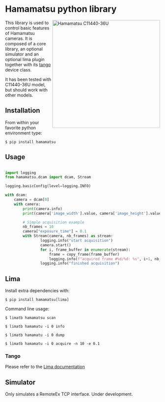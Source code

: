 # Hamamatsu python library

<img align="right" alt="Hamamatsu C11440-36U" width="350" src="docs/C11440-36U.png" />

This library is used to control basic features of Hamamatsu cameras. It is
composed of a core library, an optional simulator and an optional lima plugin
together with its [tango](https://tango-controls.org/) device class.

It has been tested with C11440-36U model, but should work with other models.

## Installation

From within your favorite python environment type:

`$ pip install hamamatsu`


## Usage

```python

import logging
from hamamatsu.dcam import dcam, Stream

logging.basicConfig(level=logging.INFO)

with dcam:
    camera = dcam[0]
    with camera:
        print(camera.info)
        print(camera['image_width'].value, camera['image_height'].value)

        # Simple acquisition example
        nb_frames = 10
        camera["exposure_time"] = 0.1
        with Stream(camera, nb_frames) as stream:
                logging.info("start acquisition")
                camera.start()
                for i, frame_buffer in enumerate(stream):
                    frame = copy_frame(frame_buffer)
                    logging.info(f"acquired frame #%d/%d: %s", i+1, nb_frames, frame)
                logging.info("finished acquisition")
```


## Lima

Install extra dependencies with:

`$ pip install hamamatsu[lima]`

Command line usage:

`$ limatb hamamatsu scan`

`$ limatb hamamatu -i 0 info`

`$ limatb hamamatu -i 0 dump`

`$ limatb hamamatu -i 0 acquire -n 10 -e 0.1`

### Tango

Please refer to the [Lima documentation](https://lima1.rtfd.io/en/latest/applications/tango/python/doc/index.html)

## Simulator

Only simulates a RemoteEx TCP interface.
Under development.
